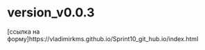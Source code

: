 <h1> version_v0.0.3</h1>
[ссылка на форму]https://vladimirkms.github.io/Sprint10_git_hub.io/index.html

